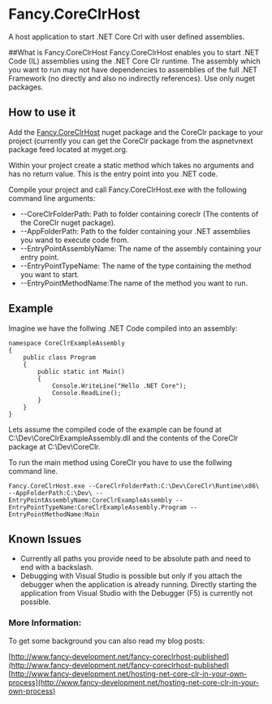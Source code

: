 Fancy.CoreClrHost
=================

A host application to start .NET Core Crl with user defined assemblies.

##What is Fancy.CoreClrHost
Fancy.CoreClrHost enables you to start .NET Code (IL) assemblies using the .NET Core Clr runtime. The assembly which you want to run may not have dependencies to assemblies of the full .NET Framework (no directly and also no indirectly references). Use only nuget packages.

## How to use it
Add the [Fancy.CoreClrHost](https://www.nuget.org/packages/Fancy.CoreClrHost/) nuget package and the CoreClr package to your project (currently you can get the CoreClr package from the aspnetvnext package feed located at myget.org. 

Within your project create a static method which takes no arguments and has no return value. This is the entry point into you .NET code.

Compile your project and call Fancy.CoreClrHost.exe with the following command line arguments:

- --CoreClrFolderPath: Path to folder containing coreclr (The contents of the CoreClr nuget package).
- --AppFolderPath: Path to the folder containing your .NET assemblies you wand to execute code from.
- --EntryPointAssemblyName: The name of the assembly containing your entry point.
- --EntryPointTypeName: The name of the type containing the method you want to start.
- --EntryPointMethodName:The name of the method you want to run.

## Example
Imagine we have the follwing .NET Code compiled into an assembly:
```
namespace CoreClrExampleAssembly
{
    public class Program
    {
        public static int Main()
        {
            Console.WriteLine("Hello .NET Core");
            Console.ReadLine();
        }
    }
}
```
Lets assume the compiled code of the example can be found at C:\Dev\CoreClrExampleAssembly.dll and the contents of the CoreClr package at C:\Dev\CoreClr.

To run the main method using CoreClr you have to use the follwing command line.

```
Fancy.CoreClrHost.exe --CoreClrFolderPath:C:\Dev\CoreClr\Runtime\x86\ --AppFolderPath:C:\Dev\ --EntryPointAssemblyName:CoreClrExampleAssembly --EntryPointTypeName:CoreClrExampleAssembly.Program --EntryPointMethodName:Main
```

## Known Issues
- Currently all paths you provide need to be absolute path and need to end with a backslash.
- Debugging with Visual Studio is possible but only if you attach the debugger when the application is already running. Directly starting the application from Visual Studio with the Debugger (F5) is currently not possible.

### More Information:
To get some background you can also read my blog posts:

[http://www.fancy-development.net/fancy-coreclrhost-published](http://www.fancy-development.net/fancy-coreclrhost-published)
[http://www.fancy-development.net/hosting-net-core-clr-in-your-own-process](http://www.fancy-development.net/hosting-net-core-clr-in-your-own-process)